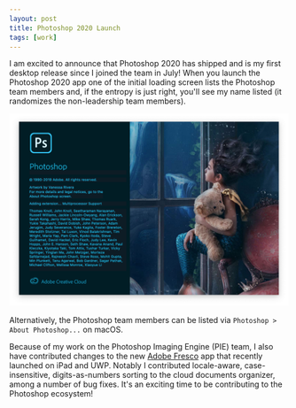 ```yaml
---
layout: post
title: Photoshop 2020 Launch
tags: [work]
---
```


I am excited to announce that Photoshop 2020 has shipped and is my first
desktop release since I joined the team in July! When you launch the
Photoshop 2020 app one of the initial loading screen lists the Photoshop team
members and, if the entropy is just right, you'll see my name listed (it
randomizes the non-leadership team members).

![Photoshop 2020 Splash Screen](/assets/photoshop_2020_splash_my_name.png)

<!-- more -->

Alternatively, the Photoshop team members can be listed via `Photoshop > About Photoshop...` on macOS.

Because of my work on the Photoshop Imaging Engine (PIE) team, I also have
contributed changes to the new [Adobe
Fresco](https://apps.apple.com/us/app/adobe-fresco-draw-and-paint/id1458660369)
app that recently launched on iPad and UWP. Notably I contributed
locale-aware, case-insensitive, digits-as-numbers sorting to the cloud
documents organizer, among a number of bug fixes. It's an exciting time to be
contributing to the Photoshop ecosystem!
